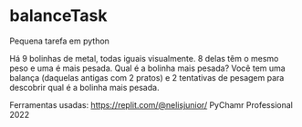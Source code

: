 # balanceTask
Pequena tarefa em python

Há 9 bolinhas de metal, todas iguais visualmente. 8 delas têm o mesmo peso e uma é mais pesada.
Qual é a bolinha mais pesada?
Você tem uma balança (daquelas antigas com 2 pratos) e 2 tentativas de pesagem para descobrir qual é a bolinha mais pesada.

Ferramentas usadas:
https://replit.com/@nelisjunior/
PyChamr Professional 2022
